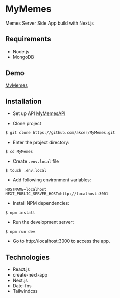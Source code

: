 # MyMemes

Memes Server Side App build with Next.js

## Requirements

- Node.js
- MongoDB

## Demo

[MyMemes](https://my-memes.vercel.app/)
## Installation

- Set up API [MyMemesAPI](https://github.com/akcer/MyMemesAPI)

- Clone project

```
$ git clone https://github.com/akcer/MyMemes.git
```

- Enter the project directory:

```
$ cd MyMemes
```

- Create `.env.local` file

```
$ touch .env.local
```

- Add following environment variables:

```
HOSTNAME=localhost
NEXT_PUBLIC_SERVER_HOST=http://localhost:3001
```

- Install NPM dependencies:

```
$ npm install
```

- Run the development server:

```
$ npm run dev
```

- Go to http://localhost:3000 to access the app.

## Technologies

- React.js
- create-next-app
- Next.js
- Date-fns
- Tailwindcss
